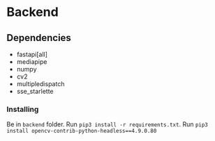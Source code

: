 # Backend

## Dependencies

- fastapi[all]
- mediapipe
- numpy
- cv2
- multipledispatch
- sse_starlette

### Installing

Be in `backend` folder. Run `pip3 install -r requirements.txt`. Run `pip3 install opencv-contrib-python-headless==4.9.0.80`
